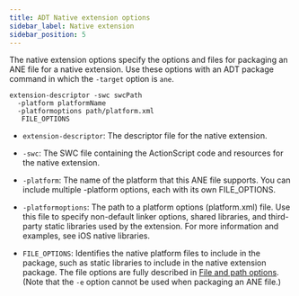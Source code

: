 ```yaml
---
title: ADT Native extension options
sidebar_label: Native extension 
sidebar_position: 5
---
```


The native extension options specify the options and files for packaging an ANE file for a native extension. Use these options with an ADT package command in which the `-target` option is `ane`.

```
extension-descriptor -swc swcPath 
  -platform platformName 
  -platformoptions path/platform.xml 
   FILE_OPTIONS
```

- `extension-descriptor`: The descriptor file for the native extension.

- `-swc`: The SWC file containing the ActionScript code and resources for the native extension.

- `-platform`: The name of the platform that this ANE file supports. You can include multiple -platform options, each with its own FILE_OPTIONS.

- `-platformoptions`: The path to a platform options (platform.xml) file. Use this file to specify non-default linker options, shared libraries, and third-party static libraries used by the extension. For more information and examples, see iOS native libraries.

- `FILE_OPTIONS`: Identifies the native platform files to include in the package, such as static libraries to include in the native extension package. The file options are fully described in [File and path options](file-and-path-options). (Note that the `-e` option cannot be used when packaging an ANE file.)


